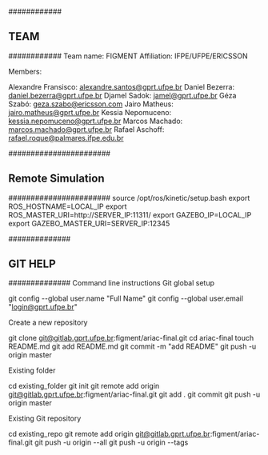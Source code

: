 


############
##  TEAM  ##
############
Team name: FIGMENT
Affiliation: IFPE/UFPE/ERICSSON

Members:

Alexandre Fransisco: alexandre.santos@gprt.ufpe.br
Daniel Bezerra:      daniel.bezerra@gprt.ufpe.br 
Djamel Sadok:        jamel@gprt.ufpe.br
Géza Szabó:          geza.szabo@ericsson.com
Jairo Matheus:       jairo.matheus@gprt.ufpe.br 
Kessia Nepomuceno:   kessia.nepomuceno@gprt.ufpe.br
Marcos Machado:      marcos.machado@gprt.ufpe.br
Rafael Aschoff:      rafael.roque@palmares.ifpe.edu.br

#######################
## Remote Simulation ##
#######################
source /opt/ros/kinetic/setup.bash
export ROS_HOSTNAME=LOCAL_IP
export ROS_MASTER_URI=http://SERVER_IP:11311/
export GAZEBO_IP=LOCAL_IP
export GAZEBO_MASTER_URI=SERVER_IP:12345



##############
## GIT HELP ##
##############
Command line instructions
Git global setup

git config --global user.name "Full Name"
git config --global user.email "login@gprt.ufpe.br"

Create a new repository

git clone git@gitlab.gprt.ufpe.br:figment/ariac-final.git
cd ariac-final
touch README.md
git add README.md
git commit -m "add README"
git push -u origin master

Existing folder

cd existing_folder
git init
git remote add origin git@gitlab.gprt.ufpe.br:figment/ariac-final.git
git add .
git commit
git push -u origin master

Existing Git repository

cd existing_repo
git remote add origin git@gitlab.gprt.ufpe.br:figment/ariac-final.git
git push -u origin --all
git push -u origin --tags
